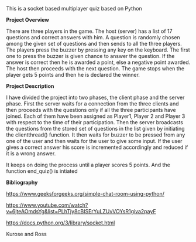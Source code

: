 This is a socket based multiplayer quiz based on Python


**Project Overview**

There are three players in the game. The host (server) has a list of 17 questions and correct answers with him. A question is randomly chosen among the given set of questions and then sends to all the three players. The players press the buzzer by pressing any key on the keyboard. The first one to press the buzzer is given chance to answer the question. If the answer is correct then he is awarded a point, else a negative point awarded. The host then proceeds with the next question. The game stops when the player gets 5 points and then he is declared the winner.


**Project Description**

I have divided the project into two phases, the client phase and the server phase. First the server waits for a connection from the three clients and then proceeds with the questions only if all the three participants have joined. Each of them have been assigned as Player1, Player 2 and Player 3 with respect to the time of their participation. Then the server broadcasts the questions from the stored set of questions in the list given by initiating the clientthread() function. It then waits for buzzer to be pressed from any one of the user and then waits for the user to give some input. If the user gives a correct answer his score is incremented accordingly and reduced if it is a wrong answer.

It keeps on doing the process until a player scores 5 points. And the function end_quiz() is intiated


**Bibliography**

https://www.geeksforgeeks.org/simple-chat-room-using-python/

https://www.youtube.com/watch?v=6jteAOmdsYg&list=PLhTjy8cBISErYuLZUvVOYsR1giva2payF

https://docs.python.org/3/library/socket.html

Kurose and Ross 
